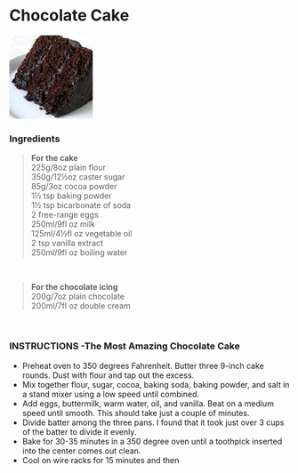 # Chocolate Cake

![chocolate-cake](image/cake-Chocolate.jpg)

### Ingredients 


> **For the cake** <br>
225g/8oz plain flour \
350g/12½oz caster sugar \
85g/3oz cocoa powder \
1½ tsp baking powder \
1½ tsp bicarbonate of soda \
2 free-range eggs \
250ml/9fl oz milk \
125ml/4½fl oz vegetable oil \
2 tsp vanilla extract \
250ml/9fl oz boiling water 

<br>

> **For the chocolate icing** <br>
200g/7oz plain chocolate \
200ml/7fl oz double cream 

<br>


### INSTRUCTIONS -The Most Amazing Chocolate Cake
  
+ Preheat oven to 350 degrees Fahrenheit. Butter three 9-inch cake rounds. Dust with flour and tap out the excess.
+ Mix together flour, sugar, cocoa, baking soda, baking powder, and salt in a stand mixer using a low speed until combined.
+ Add eggs, buttermilk, warm water, oil, and vanilla. Beat on a medium speed until smooth. This should take just a couple of minutes.
+ Divide batter among the three pans. I found that it took just over 3 cups of the batter to divide it evenly.
+ Bake for 30-35 minutes in a 350 degree oven until a toothpick inserted into the center comes out clean.
+ Cool on wire racks for 15 minutes and then

